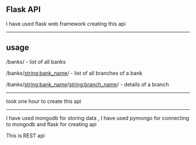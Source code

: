 ## Flask API

I have used flask web framework creating this api

---

## usage

/banks/ - list of all banks

/banks/<string:bank_name>/ - list of all branches of a bank

/banks/<string:bank_name>/<string:branch_name>/ - details of a branch

---

took one hour to create this api

---

I have used mongodb for storing data , I have used pymongo for connecting to mongodb and flask for creating api

This is REST api
